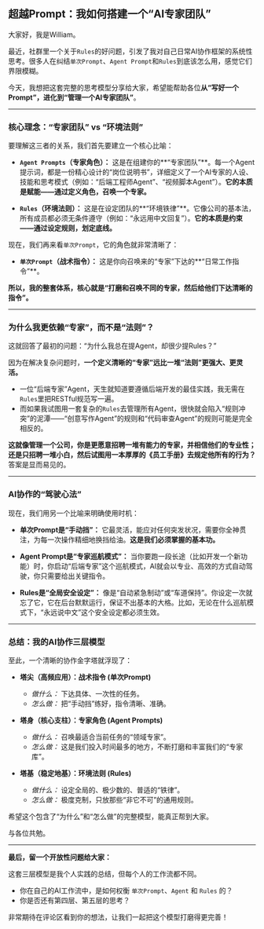 ## 超越Prompt：我如何搭建一个“AI专家团队”

大家好，我是William。

最近，社群里一个关于`Rules`的好问题，引发了我对自己日常AI协作框架的系统性思考。很多人在纠结`单次Prompt`、`Agent Prompt`和`Rules`到底该怎么用，感觉它们界限模糊。

今天，我想把这套完整的思考模型分享给大家，希望能帮助各位**从“写好一个Prompt”，进化到“管理一个AI专家团队”**。

---

### **核心理念：“专家团队” vs “环境法则”**

要理解这三者的关系，我们首先要建立一个核心比喻：

*   **`Agent Prompts`（专家角色）：** 这是在组建你的**“专家团队”**。每一个Agent提示词，都是一份精心设计的“岗位说明书”，详细定义了一个AI专家的人设、技能和思考模式（例如：“后端工程师Agent”、“视频脚本Agent”）。**它的本质是赋能——通过定义角色，召唤一个专家。**

*   **`Rules`（环境法则）：** 这是在设定团队的**“环境铁律”**。它像公司的基本法，所有成员都必须无条件遵守（例如：“永远用中文回复”）。**它的本质是约束——通过设定规则，划定底线。**

现在，我们再来看`单次Prompt`，它的角色就非常清晰了：

*   **`单次Prompt`（战术指令）：** 这是你向召唤来的“专家”下达的**“日常工作指令”**。

**所以，我的整套体系，核心就是“打磨和召唤不同的专家，然后给他们下达清晰的指令”。**

---

### **为什么我更依赖“专家”，而不是“法则”？**

这就回答了最初的问题：“为什么我总在提Agent，却很少提Rules？”

因为在解决复杂问题时，**一个定义清晰的“专家”远比一堆“法则”更强大、更灵活。**

*   一位“后端专家”Agent，天生就知道要遵循后端开发的最佳实践，我无需在`Rules`里把RESTful规范写一遍。
*   而如果我试图用一套复杂的`Rules`去管理所有Agent，很快就会陷入“规则冲突”的泥潭——“创意写作Agent”的规则和“代码审查Agent”的规则可能是完全相反的。

**这就像管理一个公司，你是更愿意招聘一堆有能力的专家，并相信他们的专业性；还是只招聘一堆小白，然后试图用一本厚厚的《员工手册》去规定他所有的行为？** 答案是显而易见的。

---

### **AI协作的“驾驶心法”**

现在，我们用另一个比喻来明确使用时机：

*   **单次Prompt是“手动挡”：** 它最灵活，能应对任何突发状况，需要你全神贯注，为每一次操作精细地换挡给油。**这是我们必须掌握的基本功。**

*   **Agent Prompt是“专家巡航模式”：** 当你要跑一段长途（比如开发一个新功能）时，你启动“后端专家”这个巡航模式，AI就会以专业、高效的方式自动驾驶，你只需要给出关键指令。

*   **Rules是“全局安全设定”：** 像是“自动紧急制动”或“车道保持”。你设定一次就忘了它，它在后台默默运行，保证不出基本的大格。比如，无论在什么巡航模式下，“永远说中文”这个安全设定都必须生效。

---

### **总结：我的AI协作三层模型**

至此，一个清晰的协作金字塔就浮现了：

*   **塔尖（高频应用）：战术指令 (单次Prompt)**
    *   *做什么：* 下达具体、一次性的任务。
    *   *怎么做：* 把“手动挡”练好，指令清晰、准确。

*   **塔身（核心支柱）：专家角色 (Agent Prompts)**
    *   *做什么：* 召唤最适合当前任务的“领域专家”。
    *   *怎么做：* 这是我们投入时间最多的地方，不断打磨和丰富我们的“专家库”。

*   **塔基（稳定地基）：环境法则 (Rules)**
    *   *做什么：* 设定全局的、极少数的、普适的“铁律”。
    *   *怎么做：* 极度克制，只放那些“非它不可”的通用规则。

希望这个包含了“为什么”和“怎么做”的完整模型，能真正帮到大家。

与各位共勉。 

---

**最后，留一个开放性问题给大家：**

这套三层模型是我个人实践的总结，但每个人的工作流都不同。

*   你在自己的AI工作流中，是如何权衡 `单次Prompt`、`Agent` 和 `Rules` 的？
*   你是否还有第四层、第五层的思考？

非常期待在评论区看到你的想法，让我们一起把这个模型打磨得更完善！